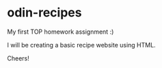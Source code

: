 # odin-recipes

My first TOP homework assignment :) 

I will be creating a basic recipe website using HTML. 

Cheers!